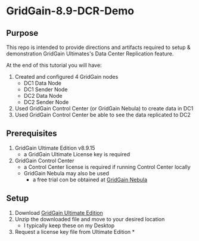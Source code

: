 # GridGain-8.9-DCR-Demo

## Purpose
This repo is intended to provide directions and artifacts required to setup
& demonstration GridGain Ultimates's Data Center Replication feature.

At the end of this tutorial you will have:
1. Created and configured 4 GridGain nodes
    * DC1 Data Node
    * DC1 Sender Node
    * DC2 Data Node
    * DC2 Sender Node
2. Used GridGain Control Center (or GridGain Nebula) to create data in DC1 
3. Used GridGain Control Center be able
to see the data replicated to DC2 

## Prerequisites
1. GridGain Ultimate Edition v8.9.15
    * a GridGain Ultimate License key is required
2. GridGain Control Center
    * a Control Center license is required if running Control Center locally
    * GridGain Nebula may also be used 
      - a free trial con be obtained at
      [GridGain Nebula](https://portal.gridgain.com/)

## Setup
1. Download [GridGain Ultimate Edition](https://www.gridgain.com/media/gridgain-ultimate-8.9.15.zip)
2. Unzip the downloaded file and move to your desired location
    * I typically keep these on my Desktop
3. Request a license key file from Ultimate Edition
    * 